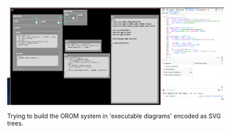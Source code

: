 ![Current](../../img/orom-svg2.png?raw=true)

Trying to build the OROM system in 'executable diagrams' encoded as SVG trees.
